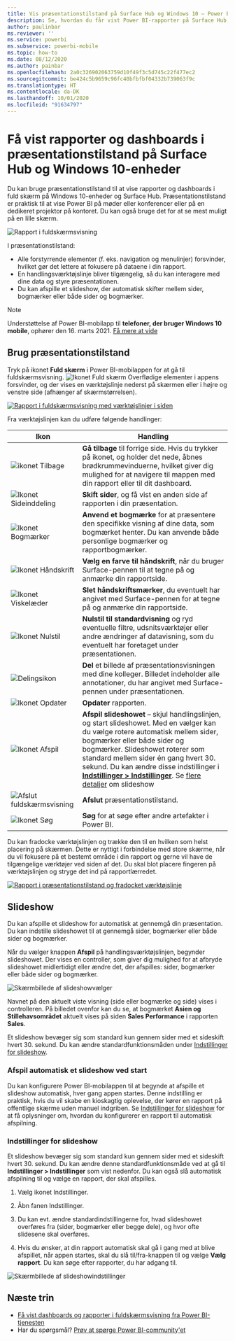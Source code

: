 ```yaml
---
title: Vis præsentationstilstand på Surface Hub og Windows 10 – Power BI
description: Se, hvordan du får vist Power BI-rapporter på Surface Hub, og hvordan du får vist Power BI-dashboards, -rapporter og -felter i fuldskærmsvisning på Windows 10-enheder.
author: paulinbar
ms.reviewer: ''
ms.service: powerbi
ms.subservice: powerbi-mobile
ms.topic: how-to
ms.date: 08/12/2020
ms.author: painbar
ms.openlocfilehash: 2a0c326902063759d10f49f3c5d745c22f477ec2
ms.sourcegitcommit: be424c5b9659c96fc40bfbfbf04332b739063f9c
ms.translationtype: HT
ms.contentlocale: da-DK
ms.lasthandoff: 10/01/2020
ms.locfileid: "91634797"
---
```

# <a name="view-reports-and-dashboards-in-presentation-mode-on-surface-hub-and-windows-10-devices"></a>Få vist rapporter og dashboards i præsentationstilstand på Surface Hub og Windows 10-enheder
Du kan bruge præsentationstilstand til at vise rapporter og dashboards i fuld skærm på Windows 10-enheder og Surface Hub. Præsentationstilstand er praktisk til at vise Power BI på møder eller konferencer eller på en dedikeret projektor på kontoret. Du kan også bruge det for at se mest muligt på en lille skærm.

![Rapport i fuldskærmsvisning](./media/mobile-windows-10-app-presentation-mode/power-bi-presentation-mode-2.png)

I præsentationstilstand:
* Alle forstyrrende elementer (f. eks. navigation og menulinjer) forsvinder, hvilket gør det lettere at fokusere på dataene i din rapport.
* En handlingsværktøjslinje bliver tilgængelig, så du kan interagere med dine data og styre præsentationen.
* Du kan afspille et slideshow, der automatisk skifter mellem sider, bogmærker eller både sider og bogmærker.

>[!NOTE]
>Understøttelse af Power BI-mobilapp til **telefoner, der bruger Windows 10 mobile**, ophører den 16. marts 2021. [Få mere at vide](/legal/powerbi/powerbi-mobile/power-bi-mobile-app-end-of-support-for-windows-phones)

## <a name="use-presentation-mode"></a>Brug præsentationstilstand
Tryk på ikonet **Fuld skærm** i Power BI-mobilappen for at gå til fuldskærmsvisning.
![Ikonet Fuld skærm](././media/mobile-windows-10-app-presentation-mode/power-bi-full-screen-icon.png) Overflødige elementer i appens forsvinder, og der vises en værktøjslinje nederst på skærmen eller i højre og venstre side (afhænger af skærmstørrelsen).

[![Rapport i fuldskærmsvisning med værktøjslinjer i siden](./media/mobile-windows-10-app-presentation-mode/power-bi-presentation-mode-toolbar.png)](./media/mobile-windows-10-app-presentation-mode/power-bi-presentation-mode-toolbar-expanded.png#lightbox)

Fra værktøjslinjen kan du udføre følgende handlinger:

| Ikon | Handling |
|------|--------|
|![ikonet Tilbage](./media/mobile-windows-10-app-presentation-mode/power-bi-windows-10-presentation-back-icon.png)|**Gå tilbage** til forrige side. Hvis du trykker på ikonet, og holder det nede, åbnes brødkrummevinduerne, hvilket giver dig mulighed for at navigere til mappen med din rapport eller til dit dashboard.|
|![Ikonet Sideinddeling](./media/mobile-windows-10-app-presentation-mode/power-bi-windows-10-presentation-pages-icon.png)|**Skift sider**, og få vist en anden side af rapporten i din præsentation.|
|![Ikonet Bogmærker](./media/mobile-windows-10-app-presentation-mode/power-bi-windows-10-presentation-bookmarks-icon.png)|**Anvend et bogmærke** for at præsentere den specifikke visning af dine data, som bogmærket henter. Du kan anvende både personlige bogmærker og rapportbogmærker.|
|![Ikonet Håndskrift](./media/mobile-windows-10-app-presentation-mode/power-bi-windows-10-presentation-ink-icon.png)|**Vælg en farve til håndskrift**, når du bruger Surface-pennen til at tegne på og anmærke din rapportside.|
|![Ikonet Viskelæder](./media/mobile-windows-10-app-presentation-mode/power-bi-windows-10-presentation-eraser-icon.png)|**Slet håndskriftsmærker**, du eventuelt har angivet med Surface-pennen for at tegne på og anmærke din rapportside.          |
|![Ikonet Nulstil](./media/mobile-windows-10-app-presentation-mode/power-bi-windows-10-presentation-reset-icon.png)|**Nulstil til standardvisning** og ryd eventuelle filtre, udsnitsværktøjer eller andre ændringer af datavisning, som du eventuelt har foretaget under præsentationen.|
|![Delingsikon](./media/mobile-windows-10-app-presentation-mode/power-bi-windows-10-share-icon.png)|**Del** et billede af præsentationsvisningen med dine kolleger. Billedet indeholder alle annotationer, du har angivet med Surface-pennen under præsentationen.|
|![Ikonet Opdater](./media/mobile-windows-10-app-presentation-mode/power-bi-windows-10-presentation-refresh-icon.png)|**Opdater** rapporten.|
|![Ikonet Afspil](./media/mobile-windows-10-app-presentation-mode/power-bi-windows-10-presentation-play-icon.png)|**Afspil slideshowet** – skjul handlingslinjen, og start slideshowet. Med en vælger kan du vælge rotere automatisk mellem sider, bogmærker eller både sider og bogmærker. Slideshowet roterer som standard mellem sider én gang hvert 30. sekund. Du kan ændre disse indstillinger i [**Indstillinger > Indstillinger**](#slideshow-settings). Se [flere detaljer](#slideshows) om slideshow|
|![Afslut fuldskærmsvisning](./media/mobile-windows-10-app-presentation-mode/power-bi-windows-10-exit-full-screen-icon.png)|**Afslut** præsentationstilstand.|
|![Ikonet Søg](./media/mobile-windows-10-app-presentation-mode/power-bi-windows-10-presentation-search-icon.png)|**Søg** for at søge efter andre artefakter i Power BI.|

Du kan fradocke værktøjslinjen og trække den til en hvilken som helst placering på skærmen. Dette er nyttigt i forbindelse med store skærme, når du vil fokusere på et bestemt område i din rapport og gerne vil have de tilgængelige værktøjer ved siden af det. Du skal blot placere fingeren på værktøjslinjen og stryge det ind på rapportlærredet.

[![Rapport i præsentationstilstand og fradocket værktøjslinje](./media/mobile-windows-10-app-presentation-mode/power-bi-windows-10-presentation-drag-toolbar-2.png)](./media/mobile-windows-10-app-presentation-mode/power-bi-windows-10-presentation-drag-toolbar-2-expanded.png#lightbox)

## <a name="slideshows"></a>Slideshow

Du kan afspille et slideshow for automatisk at gennemgå din præsentation. Du kan indstille slideshowet til at gennemgå sider, bogmærker eller både sider og bogmærker.

Når du vælger knappen **Afspil** på handlingsværktøjslinjen, begynder slideshowet. Der vises en controller, som giver dig mulighed for at afbryde slideshowet midlertidigt eller ændre det, der afspilles: sider, bogmærker eller både sider og bogmærker.

![Skærmbillede af slideshowvælger](././media/mobile-windows-10-app-presentation-mode//power-bi-windows-10-slideshow-selector.png)

 Navnet på den aktuelt viste visning (side eller bogmærke og side) vises i controlleren. På billedet ovenfor kan du se, at bogmærket **Asien og Stillehavsområdet** aktuelt vises på siden **Sales Performance** i rapporten **Sales**.

Et slideshow bevæger sig som standard kun gennem sider med et sideskift hvert 30. sekund. Du kan ændre standardfunktionsmåden under [Indstillinger for slideshow](#slideshow-settings).


### <a name="auto-play-a-slideshow-on-startup"></a>Afspil automatisk et slideshow ved start

Du kan konfigurere Power BI-mobilappen til at begynde at afspille et slideshow automatisk, hver gang appen startes. Denne indstilling er praktisk, hvis du vil skabe en kioskagtig oplevelse, der kører en rapport på offentlige skærme uden manuel indgriben. Se [Indstillinger for slideshow](#slideshow-settings) for at få oplysninger om, hvordan du konfigurerer en rapport til automatisk afspilning.

### <a name="slideshow-settings"></a>Indstillinger for slideshow

Et slideshow bevæger sig som standard kun gennem sider med et sideskift hvert 30. sekund. Du kan ændre denne standardfunktionsmåde ved at gå til **Indstillinger > Indstillinger** som vist nedenfor. Du kan også slå automatisk afspilning til og vælge en rapport, der skal afspilles.

1. Vælg ikonet Indstillinger.

1. Åbn fanen Indstillinger.

1. Du kan evt. ændre standardindstillingerne for, hvad slideshowet overføres fra (sider, bogmærker eller begge dele), og hvor ofte slidesene skal overføres.

1. Hvis du ønsker, at din rapport automatisk skal gå i gang med at blive afspillet, når appen startes, skal du slå til/fra-knappen til og vælge **Vælg rapport**. Du kan søge efter rapporter, du har adgang til.

![Skærmbillede af slideshowindstillinger](././media/mobile-windows-10-app-presentation-mode//power-bi-windows-10-slideshow-settings.png)

## <a name="next-steps"></a>Næste trin
* [Få vist dashboards og rapporter i fuldskærmsvisning fra Power BI-tjenesten](../end-user-focus.md)
* Har du spørgsmål? [Prøv at spørge Power BI-community'et](https://community.powerbi.com/)